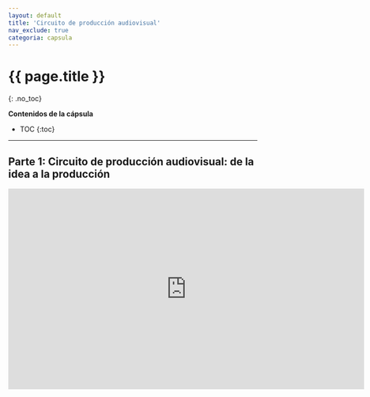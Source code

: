 ```yaml
---
layout: default
title: 'Circuito de producción audiovisual'
nav_exclude: true
categoria: capsula
---
```


# {{ page.title }}
{: .no_toc}  

**Contenidos de la cápsula**  

- TOC
{:toc}

---

## Parte 1: Circuito de producción audiovisual: de la idea a la producción

<div class="video-container">
    <iframe src="https://drive.google.com/file/d/1i7h7xELv74lpKglxUQgZICGJJWtbL8bO/preview" height="406" width="720" modestbranding="1" rel="0" frameborder="0" allow="accelerometer; autoplay; encrypted-media; gyroscope; picture-in-picture" allowfullscreen>
    </iframe>
</div>

